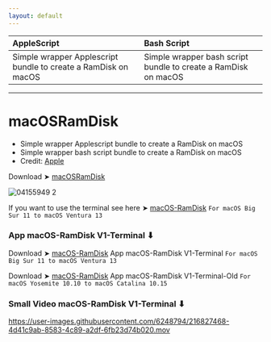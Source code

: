 ```yaml
---
layout: default
---
```


AppleScript|Bash Script
:----|:----
Simple wrapper Applescript bundle to create a RamDisk on macOS|Simple wrapper bash script bundle to create a RamDisk on macOS


------------------------------------------------------------------------------

# macOSRamDisk
- Simple wrapper Applescript bundle to create a RamDisk on macOS
- Simple wrapper bash script bundle to create a RamDisk on macOS
- Credit: [Apple](https://developer.apple.com/library/archive/documentation/AppleScript/Conceptual/AppleScriptLangGuide/introduction/ASLR_intro.html)


Download ➤ [macOSRamDisk](https://github.com/chris1111/macOSRamDisk/releases/tag/V1)

![04155949 2](https://user-images.githubusercontent.com/6248794/216794016-8fcd5c8f-8458-42d8-81bf-829335ed29b8.png)


If you want to use the terminal see here ➤ [macOS-RamDisk](https://gist.github.com/chris1111/df27e63e4e46bde9ed5841cb232d377e) `For macOS Big Sur 11 to macOS Ventura 13`


### App macOS-RamDisk V1-Terminal ⬇︎
Download ➤ [macOS-RamDisk](https://github.com/chris1111/macOSRamDisk/releases/tag/V1-Terminal) App macOS-RamDisk V1-Terminal `For macOS Big Sur 11 to macOS Ventura 13`


Download ➤ [macOS-RamDisk](https://github.com/chris1111/macOSRamDisk/releases/tag/V1-Terminal-Old) App macOS-RamDisk V1-Terminal-Old `For macOS Yosemite 10.10 to macOS Catalina 10.15`


### Small Video macOS-RamDisk V1-Terminal ⬇︎

https://user-images.githubusercontent.com/6248794/216827468-4d41c9ab-8583-4c89-a2df-6fb23d74b020.mov


